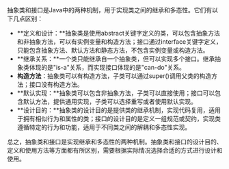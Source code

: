 抽象类和接口是Java中的两种机制，用于实现类之间的继承和多态性。它们有以下几点区别：

+ **定义和设计：**抽象类是使用abstract关键字定义的类，可以包含抽象方法和非抽象方法，可以有实例变量和构造方法；接口通过interface关键字定义，只能包含抽象方法、默认方法和静态方法，不包含实例变量或构造方法。
+ **继承关系：**一个类只能继承自一个抽象类，但可以实现多个接口。继承抽象类体现的是"is-a"关系，而实现接口体现的是"can-do"关系。
+ **构造方法**：抽象类可以有构造方法，子类可以通过super()调用父类的构造方法；接口没有构造方法。
+ **默认实现：**抽象类可以包含非抽象方法，子类可以直接使用；接口可以包含默认方法，提供通用实现，子类可以选择重写或者使用默认实现。
+ **设计目的：**抽象类的设计目的是提供类的继承机制，实现代码复用，适用于拥有相似行为和属性的类；接口的设计目的是定义一组规范或契约，实现类遵循特定的行为和功能，适用于不同类之间的解耦和多态性实现。

总之，抽象类和接口是实现继承和多态性的两种机制。抽象类和接口的设计目的、定义和使用方法等方面都有所区别，需要根据实际情况选择合适的方式进行设计和使用。

